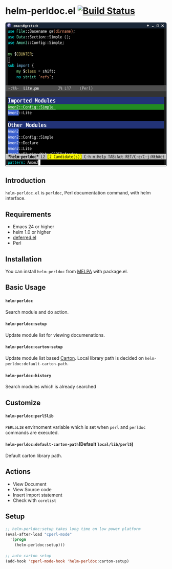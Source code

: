 # helm-perldoc.el [![Build Status](https://travis-ci.org/syohex/emacs-helm-perldoc.png)](https://travis-ci.org/syohex/emacs-helm-perldoc)

![helm-perldoc](image/helm-perldoc1.png)


## Introduction
`helm-perldoc.el` is `perldoc`, Perl documentation command, with helm interface.


## Requirements

* Emacs 24 or higher
* helm 1.0 or higher
* [deferred.el](https://github.com/kiwanami/emacs-deferred)
* Perl


## Installation

You can install `helm-perldoc` from [MELPA](http://melpa.milkbox.net/) with package.el.


## Basic Usage

#### `helm-perldoc`

Search module and do action.

#### `helm-perldoc:setup`

Update module list for viewing documenations.

#### `helm-perldoc:carton-setup`

Update module list based [Carton](https://github.com/miyagawa/carton).
Local library path is decided on `helm-perldoc:default-carton-path`.

#### `helm-perldoc:history`

Search modules which is already searched

## Customize

#### `helm-perldoc:perl5lib`

`PERL5LIB` envirnoment variable which is set when `perl` and `perldoc`
commands are executed.

#### `helm-perldoc:default-carton-path`(Default `local/lib/perl5`)

Default carton library path.


## Actions

* View Document
* View Source code
* Insert import statement
* Check with `corelist`


## Setup

```lisp
;; helm-perldoc:setup takes long time on low power platform
(eval-after-load "cperl-mode"
  '(progn
    (helm-perldoc:setup)))

;; auto carton setup
(add-hook 'cperl-mode-hook 'helm-perldoc:carton-setup)
```
